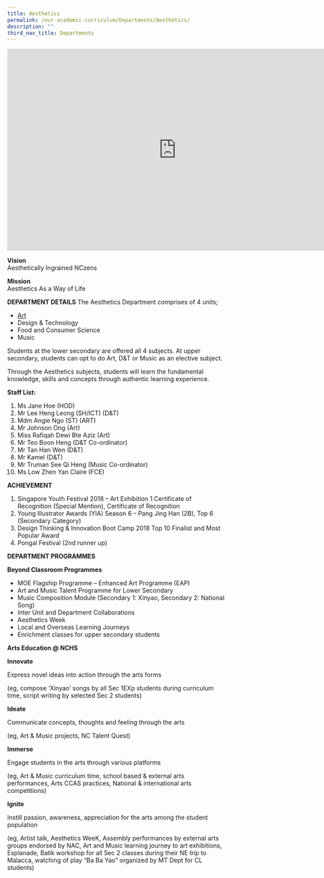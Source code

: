 ```yaml
---
title: Aesthetics
permalink: /our-academic-curriculum/Departments/Aesthetics/
description: ""
third_nav_title: Departments
---
```

<iframe allowfullscreen="true" height="467" width="780" frameborder="0" src="https://docs.google.com/presentation/d/e/2PACX-1vQcur9S8hGz8aRUzFkpZ4kkGkEL3N2Wp5U7OIqkzQ16sqwuPY-sRoeKChcy4rBABHqc5cUSn2aJKq4Z/embed?start=true&amp;loop=true&amp;delayms=5000"></iframe>

**Vision**<br>
Aesthetically Ingrained NCzens<br>

**Mission**<br>
Aesthetics As a Way of Life

**DEPARTMENT DETAILS**
The Aesthetics Department comprises of 4 units;
- [Art](https://sites.google.com/moe.edu.sg/unitquelyncart/about-ncart)<br>
- Design &amp; Technology<br>
- Food and Consumer Science<br>
- Music<br>

Students at the lower secondary are offered all 4 subjects. At upper secondary, students can opt to do Art, D&amp;T or Music as an elective subject.<br>

Through the Aesthetics subjects, students will learn the fundamental knowledge, skills and concepts&nbsp;through&nbsp;authentic learning experience.<br>

**Staff List:**<br>
1. Ms Jane Hoe (HOD)
2. Mr Lee Heng Leong (SH/ICT) (D&amp;T)
3.  Mdm Angie Ngo (ST) (ART)
4.  Mr Johnson Ong (Art)
5.  Miss Rafiqah Dewi Bte Aziz (Art)
6.  Mr Teo Boon Heng (D&amp;T Co-ordinator)
7.  Mr Tan Han Wen (D&amp;T)
8.  Mr Kamel (D&amp;T)
9.  Mr Truman See Qi Heng (Music Co-ordinator)
10.  Ms Low Zhen Yan Claire (FCE)


**ACHIEVEMENT**

1.  Singapore Youth Festival 2018 – Art Exhibition 1 Certificate of Recognition (Special Mention), Certificate of Recognition
2.  Young Illustrator Awards (YIA) Season 6 – Pang Jing Han (2B), Top 6 (Secondary Category)
3.  Design Thinking &amp; Innovation Boot Camp 2018 Top 10 Finalist and Most Popular Award
4.  Pongal Festival (2nd runner up)

**DEPARTMENT PROGRAMMES**

**Beyond Classroom Programmes**

*   MOE Flagship Programme – Enhanced Art Programme (EAP)
*   Art and Music Talent Programme for Lower Secondary
*   Music Composition Module (Secondary 1: Xinyao, Secondary 2: National Song)
*   Inter Unit and Department Collaborations
*   Aesthetics Week
*   Local and Overseas Learning Journeys
*   Enrichment classes for upper secondary students

**Arts Education @ NCHS**

**Innovate**

Express novel ideas into action through the arts forms

(eg, compose ‘Xinyao’ songs by all Sec 1EXp students during curriculum time, script writing by selected Sec 2 students)

  

**Ideate**

Communicate concepts, thoughts and feeling through the arts

(eg, Art &amp; Music projects, NC Talent Quest)

  

**Immerse**

Engage students in the arts through various platforms

(eg, Art &amp; Music curriculum time, school based &amp; external arts performances, Arts CCAS practices, National &amp; international arts competitions)

  

**Ignite**

Instill passion, awareness, appreciation for the arts among the student population

(eg, Artist talk, Aesthetics WeeK, Assembly performances by external arts groups endorsed by NAC, Art and Music learning journey to art exhibitions, Esplanade, Batik workshop for all Sec 2 classes during their NE trip to Malacca, watching of play “Ba Ba Yao” organized by MT Dept for CL students)